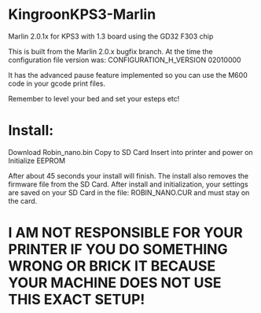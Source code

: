 # KingroonKPS3-Marlin
Marlin 2.0.1x for KPS3 with 1.3 board using the GD32 F303 chip

This is built from the Marlin 2.0.x bugfix branch.
At the time the configuration file version was: CONFIGURATION_H_VERSION 02010000

It has the advanced pause feature implemented so you can use the M600 code in your gcode print files.

Remember to level your bed and set your esteps etc!

# Install:
Download Robin_nano.bin
Copy to SD Card
Insert into printer and power on
Initialize EEPROM

After about 45 seconds your install will finish. The install also removes the firmware file from the SD Card.
After install and initialization, your settings are saved on your SD Card in the file: ROBIN_NANO.CUR and must stay on the card.

# I AM NOT RESPONSIBLE FOR YOUR PRINTER IF YOU DO SOMETHING WRONG OR BRICK IT BECAUSE YOUR MACHINE DOES NOT USE THIS EXACT SETUP!
